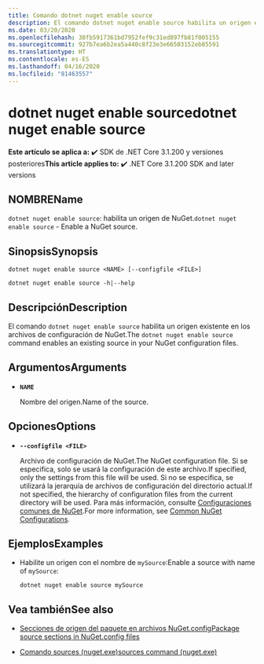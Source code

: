 ```yaml
---
title: Comando dotnet nuget enable source
description: El comando dotnet nuget enable source habilita un origen existente en los archivos de configuración de NuGet.
ms.date: 03/20/2020
ms.openlocfilehash: 38fb5917361bd7952fef9c31ed897fb81f005155
ms.sourcegitcommit: 927b7ea6b2ea5a440c8f23e3e66503152eb85591
ms.translationtype: HT
ms.contentlocale: es-ES
ms.lasthandoff: 04/16/2020
ms.locfileid: "81463557"
---
```

# <a name="dotnet-nuget-enable-source"></a><span data-ttu-id="50068-103">dotnet nuget enable source</span><span class="sxs-lookup"><span data-stu-id="50068-103">dotnet nuget enable source</span></span>

<span data-ttu-id="50068-104">**Este artículo se aplica a:** ✔️ SDK de .NET Core 3.1.200 y versiones posteriores</span><span class="sxs-lookup"><span data-stu-id="50068-104">**This article applies to:** ✔️ .NET Core 3.1.200 SDK and later versions</span></span>

## <a name="name"></a><span data-ttu-id="50068-105">NOMBRE</span><span class="sxs-lookup"><span data-stu-id="50068-105">Name</span></span>

<span data-ttu-id="50068-106">`dotnet nuget enable source`: habilita un origen de NuGet.</span><span class="sxs-lookup"><span data-stu-id="50068-106">`dotnet nuget enable source` - Enable a NuGet source.</span></span>

## <a name="synopsis"></a><span data-ttu-id="50068-107">Sinopsis</span><span class="sxs-lookup"><span data-stu-id="50068-107">Synopsis</span></span>

```dotnetcli
dotnet nuget enable source <NAME> [--configfile <FILE>]

dotnet nuget enable source -h|--help
```

## <a name="description"></a><span data-ttu-id="50068-108">Descripción</span><span class="sxs-lookup"><span data-stu-id="50068-108">Description</span></span>

<span data-ttu-id="50068-109">El comando `dotnet nuget enable source` habilita un origen existente en los archivos de configuración de NuGet.</span><span class="sxs-lookup"><span data-stu-id="50068-109">The `dotnet nuget enable source` command enables an existing source in your NuGet configuration files.</span></span>

## <a name="arguments"></a><span data-ttu-id="50068-110">Argumentos</span><span class="sxs-lookup"><span data-stu-id="50068-110">Arguments</span></span>

- **`NAME`**

  <span data-ttu-id="50068-111">Nombre del origen.</span><span class="sxs-lookup"><span data-stu-id="50068-111">Name of the source.</span></span>

## <a name="options"></a><span data-ttu-id="50068-112">Opciones</span><span class="sxs-lookup"><span data-stu-id="50068-112">Options</span></span>

- **`--configfile <FILE>`**

  <span data-ttu-id="50068-113">Archivo de configuración de NuGet.</span><span class="sxs-lookup"><span data-stu-id="50068-113">The NuGet configuration file.</span></span> <span data-ttu-id="50068-114">Si se especifica, solo se usará la configuración de este archivo.</span><span class="sxs-lookup"><span data-stu-id="50068-114">If specified, only the settings from this file will be used.</span></span> <span data-ttu-id="50068-115">Si no se especifica, se utilizará la jerarquía de archivos de configuración del directorio actual.</span><span class="sxs-lookup"><span data-stu-id="50068-115">If not specified, the hierarchy of configuration files from the current directory will be used.</span></span> <span data-ttu-id="50068-116">Para más información, consulte [Configuraciones comunes de NuGet](https://docs.microsoft.com/nuget/consume-packages/configuring-nuget-behavior).</span><span class="sxs-lookup"><span data-stu-id="50068-116">For more information, see [Common NuGet Configurations](https://docs.microsoft.com/nuget/consume-packages/configuring-nuget-behavior).</span></span>

## <a name="examples"></a><span data-ttu-id="50068-117">Ejemplos</span><span class="sxs-lookup"><span data-stu-id="50068-117">Examples</span></span>

- <span data-ttu-id="50068-118">Habilite un origen con el nombre de `mySource`:</span><span class="sxs-lookup"><span data-stu-id="50068-118">Enable a source with name of `mySource`:</span></span>

  ```dotnetcli
  dotnet nuget enable source mySource
  ```

## <a name="see-also"></a><span data-ttu-id="50068-119">Vea también</span><span class="sxs-lookup"><span data-stu-id="50068-119">See also</span></span>

- [<span data-ttu-id="50068-120">Secciones de origen del paquete en archivos NuGet.config</span><span class="sxs-lookup"><span data-stu-id="50068-120">Package source sections in NuGet.config files</span></span>](/nuget/reference/nuget-config-file#package-source-sections)

- [<span data-ttu-id="50068-121">Comando sources (nuget.exe)</span><span class="sxs-lookup"><span data-stu-id="50068-121">sources command (nuget.exe)</span></span>](/nuget/reference/cli-reference/cli-ref-sources)

